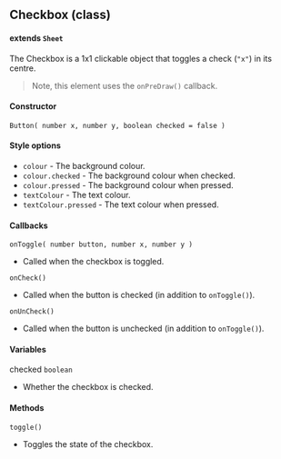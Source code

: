 
## Checkbox (class)

#### extends `Sheet`

The Checkbox is a 1x1 clickable object that toggles a check (`"x"`) in its centre.

> Note, this element uses the `onPreDraw()` callback.

#### Constructor

`Button( number x, number y, boolean checked = false )`

#### Style options

- `colour` - The background colour.
- `colour.checked` - The background colour when checked.
- `colour.pressed` - The background colour when pressed.
- `textColour` - The text colour.
- `textColour.pressed` - The text colour when pressed.

#### Callbacks

`onToggle( number button, number x, number y )`

- Called when the checkbox is toggled.

`onCheck()`

- Called when the button is checked (in addition to `onToggle()`).

`onUnCheck()`

- Called when the button is unchecked (in addition to `onToggle()`).

#### Variables

checked `boolean`

- Whether the checkbox is checked.

#### Methods

`toggle()`

- Toggles the state of the checkbox.
